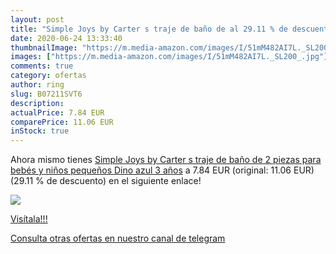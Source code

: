 ```yaml
---
layout: post
title: "Simple Joys by Carter s traje de baño de al 29.11 % de descuento"
date: 2020-06-24 13:33:40
thumbnailImage: "https://m.media-amazon.com/images/I/51mM482AI7L._SL200_.jpg"
images: ["https://m.media-amazon.com/images/I/51mM482AI7L._SL200_.jpg"]
comments: true
category: ofertas
author: ring
slug: B07211SVT6
description:
actualPrice: 7.84 EUR
comparePrice: 11.06 EUR
inStock: true
---
```


Ahora mismo tienes [Simple Joys by Carter s traje de baño de 2 piezas para bebés y niños pequeños Dino azul 3 años](https://www.amazon.com/dp/B07211SVT6/?tag=redken08-20) a 7.84 EUR (original: 11.06 EUR) (29.11 % de descuento) en el siguiente enlace!

[![](https://m.media-amazon.com/images/I/51mM482AI7L._SL200_.jpg)](https://www.amazon.com/dp/B07211SVT6/?tag=redken08-20)

[Visítala!!!](https://www.amazon.com/dp/B07211SVT6/?tag=redken08-20)

[Consulta otras ofertas en nuestro canal de telegram](https://t.me/s/ofertas25)
